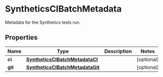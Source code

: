 # SyntheticsCIBatchMetadata

Metadata for the Synthetics tests run.

## Properties

| Name    | Type                                                                | Description | Notes      |
| ------- | ------------------------------------------------------------------- | ----------- | ---------- |
| **ci**  | [**SyntheticsCIBatchMetadataCI**](SyntheticsCIBatchMetadataCI.md)   |             | [optional] |
| **git** | [**SyntheticsCIBatchMetadataGit**](SyntheticsCIBatchMetadataGit.md) |             | [optional] |
